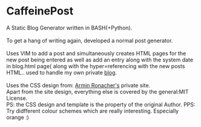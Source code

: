 CaffeinePost
=========

A Static Blog Generator written in BASH(+Python).<br><br>
To get a hang of writing again, developed a normal post generator.<br><br>
Uses VIM to add a post and simultaneously creates HTML pages for the new post being entered as well as add an entry along with the system date in blog.html page( along with the hyper=referencing with the new posts HTML..
used to handle my own private <a href="http://ankitvad.github.io/blog/blog.html">blog</a>.<br><br>
Uses the CSS design from: <a href="http://lucumr.pocoo.org/">Armin Ronacher's</a> private site.<br>
Apart from the site design, everything else is covered by the general:MIT License.<br>
PS: the CSS design and template is the property of the original Author.
PPS: Try didfferent colour schemes which are really interesting. Especially orange :)
